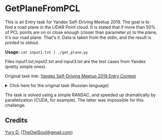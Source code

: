 # GetPlaneFromPCL
This is an Entry task for Yandex Self-Driving Meetup 2019. The goal is to find a road plane in the LIDAR Point cloud. It is stated that if more than 50% of PCL points are on or close enough (closer than parameter *p*) to the plane, it's our road plane. That's it. Data is taken from the stdin, and the result is printed to stdout.

**Usage:** `cat input1.txt | ./get_plane.py`

Files input1.txt,input2.txt and input3.txt are the test cases from Yandex (pretty simple ones).

Original task link: [Yandex Self-Driving Meetup 2019 Entry Contest](https://contest.yandex.ru/contest/12698/problems?utm_source=ysdm_mail01)
<details>
<summary>Click here for the original task (Russian language)</summary>
  
### A. Выделить плоскость дороги в лидарном облаке точек
Ограничение времени: 	15 секунд \
Ограничение памяти: 	64Mb \
Ввод 	стандартный ввод или input.txt \
Вывод 	стандартный вывод или output.txt \

#### Задача
Беспилотный автомобиль стоит на ровной асфальтовой площадке, на крыше автомобиля установлен лидар. Даны измерения, полученные лидаром за один период сканирования. 

Измерения представляют собой множество из N точек, имеющих координаты x, y и z. Больше 50% точек принадлежат дороге. Моделью положения принадлежащих дороге точек в пространстве является плоскость с параметризацией *A⋅x+B⋅y+C⋅z+D=0*.

Точки, которые принадлежат дороге, отклоняются от модели не больше чем на заданную величину p.

Необходимо найти параметры A, B, C, и D соответствующей дороге плоскости. Число точек, отклоняющихся от модели не больше чем на p, должно составлять не менее 50% от общего числа точек.

#### Формат ввода
Входные данные заданы в текстовом формате. Первая строка содержит фиксированный порог p (0.01≤p≤0.5). Вторая строка содержит число точек N (3≤N≤25000). Следующие N строк содержат координаты x, y и z (−100≤x,y,z≤100) для каждой точки, разделителем является символ табуляции (формат строки "x[TAB]y[TAB]z"). Вещественные числа имеют не более 6 десятичных знаков.
Формат вывода
Выведите параметры A, B, C, и D соответствующей дороге плоскости. Числа разделяйте пробелами. Выведенные параметры должны задавать корректную плоскость. 
  
</details>

Ths task is solved using a simple RANSAC, and speeded up dramatically by parallelization (CUDA, for example). The latter was impossible for this challenge.

## Credits
[Yury D.](https://github.com/OwlSoul) (TheOwlSoul@gmail.com)
